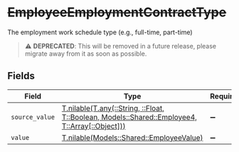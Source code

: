 # ~~EmployeeEmploymentContractType~~

The employment work schedule type (e.g., full-time, part-time)

> :warning: **DEPRECATED**: This will be removed in a future release, please migrate away from it as soon as possible.


## Fields

| Field                                                                                                                                        | Type                                                                                                                                         | Required                                                                                                                                     | Description                                                                                                                                  |
| -------------------------------------------------------------------------------------------------------------------------------------------- | -------------------------------------------------------------------------------------------------------------------------------------------- | -------------------------------------------------------------------------------------------------------------------------------------------- | -------------------------------------------------------------------------------------------------------------------------------------------- |
| `source_value`                                                                                                                               | [T.nilable(T.any(::String, ::Float, T::Boolean, Models::Shared::Employee4, T::Array[::Object]))](../../models/shared/employeesourcevalue.md) | :heavy_minus_sign:                                                                                                                           | N/A                                                                                                                                          |
| `value`                                                                                                                                      | [T.nilable(Models::Shared::EmployeeValue)](../../models/shared/employeevalue.md)                                                             | :heavy_minus_sign:                                                                                                                           | N/A                                                                                                                                          |